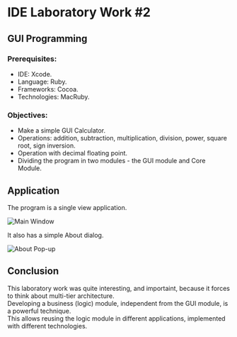 IDE Laboratory Work #2
======================

GUI Programming
---------------

### Prerequisites:
- IDE: Xcode.
- Language: Ruby.
- Frameworks: Cocoa.
- Technologies: MacRuby.

### Objectives:
- Make a simple GUI Calculator.
- Operations: addition, subtraction, multiplication, division, power, square root, sign inversion.
- Operation with decimal floating point.
- Dividing the program in two modules - the GUI module and Core Module.

Application
-----------

The program is a single view application.

![Main Window](https://raw.github.com/TheRedGuy/IDE-labs/master/lab%232/screens/main%20screen.png)

It also has a simple About dialog.

![About Pop-up](https://raw.github.com/TheRedGuy/IDE-labs/master/lab%232/screens/about%20screen.png)

Conclusion
----------

This laboratory work was quite interesting, and importaint, because it forces to think about multi-tier architecture.  
Developing a business (logic) module, independent from the GUI module, is a powerful technique.  
This allows reusing the logic module in different applications, implemented with different technologies.  
